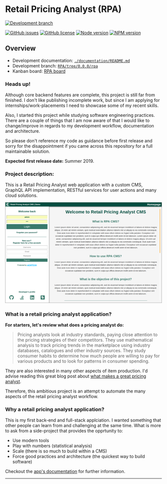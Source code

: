 Retail Pricing Analyst (RPA)
================================================================================

[![Development branch ](https://badgen.net/badge/development%20branch/v0.0.0%20alpha%20-%20300+%20commits/orange)](https://github.com/U-ways/RPA/tree/0.0.0/rpa)

[![GitHub issues ](https://badgen.net/github/open-issues/U-ways/RPA)](https://github.com/U-ways/RPA/issues)
[![GitHub license ](https://badgen.net/badge/license/MIT/blue)](https://github.com/U-ways/RPA/blob/master/LICENSE)
[![Node version ](https://badgen.net/badge/node/v8.12.0%20LTS/blue)](https://nodejs.org/en/blog/release/v8.12.0/)
[![NPM version ](https://badgen.net/badge/npm/v6.4.1/blue)](https://www.npmjs.com/package/npm/v/6.4.1)

<!-- TODO: Fix all CC issues
[![CodeClimate Overview ](https://badgen.net/codeclimate/maintainability/U-ways/RPA?icon=codeclimate&color=yellow)](https://codeclimate.com/github/U-ways/RPA)
[![CodeClimate Issues ](https://badgen.net/codeclimate/issues/U-ways/RPA?icon=codeclimate&color=yellow)](https://codeclimate.com/github/U-ways/RPA/issues)
-->


Overview
--------------------------------------------------------------------------------

- Development documentation: [`./documentation/README.md`](./documentation/README.md)
- Development branch: [`RPA/tree/0.0.0/rpa`](https://github.com/U-ways/RPA/tree/0.0.0/rpa)
- Kanban board: [RPA board](https://github.com/U-ways/RPA/projects/1)

### Heads up!
Although core backend features are complete, this project is still far from finished. I don't like publishing incomplete work, but since I am applying for internships/work-placements I need to showcase some of my recent skills.

Also, I started this project while studying software engineering practices. There are a couple of things that I am now aware of that I would like to change/improve in regards to my development workflow, documentation and architecture.

So please don't reference my code as guidance before first release and sorry for the disappointment if you came across this repository for a full maintainable solution.

**Expected first release date:** Summer 2019.


### Project description:
This is a Retail Pricing Analyst web application with a custom CMS, GraphQL API implementation, RESTful services for user actions and many cloud solutions.

![screenshot of landing page](./documentation/images/landingPage.png)

### What is a retail pricing analyst application?
**For starters, let's review what does a pricing analyst do:**

> Pricing analysts look at industry standards, paying close attention to the pricing strategies of their competitors. They use mathematical analysis to track pricing trends in the marketplace using industry databases, catalogues and other industry sources. They study consumer habits to determine how much people are willing to pay for various products and to look for patterns in consumer spending.

They are also interested in many other aspects of item production. I'd advise reading this great blog post about [what makes a great pricing analyst][1].

Therefore, this ambitious project is an attempt to automate the many aspects of the retail pricing analyst workflow.


### Why a retail pricing analyst application?
This is my first back-end and full-stack applciation. I wanted something that other people can learn from and challenging at the same time. What is more to ask from a side-project that provides the opprtunity to:

- Use modern tools
- Play with numbers (statistical analysis)
- Scale (there is so much to build within a CMS)
- Force good practices and architecture (the quickest way to build software)


Checkout the [app's documentation](./documentation/README.md) for further information.

________________________________________________________________________________

[1]:https://blog.blackcurve.com/what-makes-a-great-pricing-analyst
